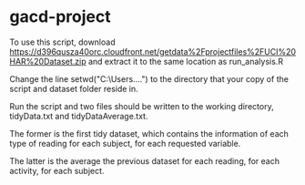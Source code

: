 gacd-project
============

To use this script, download https://d396qusza40orc.cloudfront.net/getdata%2Fprojectfiles%2FUCI%20HAR%20Dataset.zip and extract it to the same location as run_analysis.R

Change the line setwd("C:\\Users....") to the directory that your copy of the script and dataset folder reside in.

Run the script and two files should be written to the working directory, tidyData.txt and tidyDataAverage.txt.

The former is the first tidy dataset, which contains the information of each type of reading for each subject, for each requested variable.

The latter is the average the previous dataset for each reading, for each activity, for each subject.
